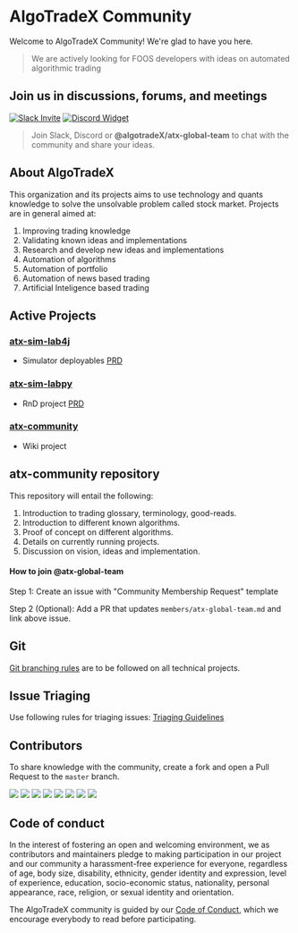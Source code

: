 # AlgoTradeX Community

Welcome to AlgoTradeX Community! We're glad to have you here.

> We are actively looking for FOOS developers with ideas on automated algorithmic trading


Join us in discussions, forums, and meetings
------------------------------------------------------

[![Slack Invite](https://img.shields.io/badge/slack-@AlgoTradeX/atx--community-yellow.svg?logo=slack)](https://join.slack.com/t/algotradex/shared_invite/zt-gjqyf5yt-J~_KtukjhrwByL6JeOSSbA) 
[![Discord Widget](https://img.shields.io/discord/724039474866159706?label=Discord&style=flat-square&logo=discord&logoColor=white)](https://discord.gg/bfDwgVb)

> Join Slack, Discord or **@algotradeX/atx-global-team** to chat with the community and share your ideas.


About AlgoTradeX
------------------------------------------------------
This organization and its projects aims to use technology and quants knowledge to solve the unsolvable problem called stock market. 
Projects are in general aimed at:
1. Improving trading knowledge
1. Validating known ideas and implementations
1. Research and develop new ideas and implementations
1. Automation of algorithms
1. Automation of portfolio
1. Automation of news based trading
1. Artificial Inteligence based trading


Active Projects
------------------------------------------------------
### [**atx-sim-lab4j**](https://github.com/algotradeX/atx-sim-lab4j)
- Simulator deployables [PRD](https://github.com/algotradeX/atx-community/tree/master/projects/SimLab4j)

### [**atx-sim-labpy**](https://github.com/algotradeX/atx-sim-labpy)
- RnD project [PRD](https://github.com/algotradeX/atx-community/tree/master/projects/SimLabPy)

### [**atx-community**](https://github.com/algotradeX/atx-community)
- Wiki project


atx-community repository
------------------------------------------------------
This repository will entail the following:
1. Introduction to trading glossary, terminology, good-reads.
2. Introduction to different known algorithms.
3. Proof of concept on different algorithms.
4. Details on currently running projects.
5. Discussion on vision, ideas and implementation.



#### How to join @atx-global-team

Step 1: Create an issue with "Community Membership Request" template

Step 2 (Optional): Add a PR that updates `members/atx-global-team.md` and link above issue.


Git
------------------------------------------------------
[Git branching rules](https://github.com/algotradeX/atx-community/blob/master/guidelines/GIT_BRANCHING.md) are to be followed on all technical projects.


Issue Triaging
------------------------------------------------------
Use following rules for triaging issues: [Triaging Guidelines](https://github.com/algotradeX/atx-community/blob/master/guidelines/TRIAGE.md)


Contributors
------------------------------------------------------
To share knowledge with the community, create a fork and open a Pull Request to the `master` branch.

[![](https://sourcerer.io/fame/pritam001/algotradeX/atx-community/images/0)](https://sourcerer.io/fame/pritam001/algotradeX/atx-community/links/0)
[![](https://sourcerer.io/fame/pritam001/algotradeX/atx-community/images/1)](https://sourcerer.io/fame/pritam001/algotradeX/atx-community/links/1)
[![](https://sourcerer.io/fame/pritam001/algotradeX/atx-community/images/2)](https://sourcerer.io/fame/pritam001/algotradeX/atx-community/links/2)
[![](https://sourcerer.io/fame/pritam001/algotradeX/atx-community/images/3)](https://sourcerer.io/fame/pritam001/algotradeX/atx-community/links/3)
[![](https://sourcerer.io/fame/pritam001/algotradeX/atx-community/images/4)](https://sourcerer.io/fame/pritam001/algotradeX/atx-community/links/4)
[![](https://sourcerer.io/fame/pritam001/algotradeX/atx-community/images/5)](https://sourcerer.io/fame/pritam001/algotradeX/atx-community/links/5)
[![](https://sourcerer.io/fame/pritam001/algotradeX/atx-community/images/6)](https://sourcerer.io/fame/pritam001/algotradeX/atx-community/links/6)
[![](https://sourcerer.io/fame/pritam001/algotradeX/atx-community/images/7)](https://sourcerer.io/fame/pritam001/algotradeX/atx-community/links/7)


Code of conduct
------------------------------------------------------
In the interest of fostering an open and welcoming environment, we as contributors and maintainers pledge to making participation in our project and our community a harassment-free experience for everyone, regardless of age, body size, disability, ethnicity, gender identity and expression, level of experience, education, socio-economic status, nationality, personal appearance, race, religion, or sexual identity and orientation.

The AlgoTradeX community is guided by our [Code of Conduct](https://github.com/algotradeX/atx-community/blob/master/CODE_OF_CONDUCT.md), which we encourage everybody to read before participating.
